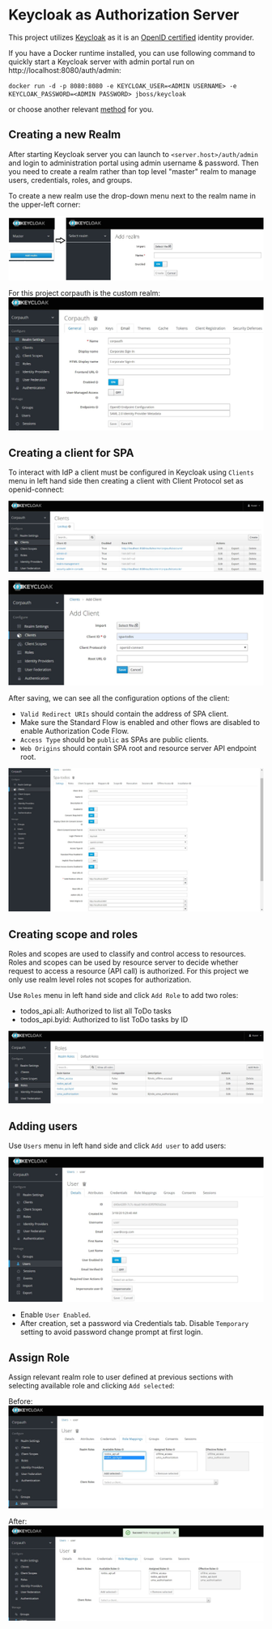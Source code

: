 # Keycloak as Authorization Server
This project utilizes [Keycloak](https://www.keycloak.org/) as it is an [OpenID certified](https://openid.net/developers/certified/) identity provider.

If you have a Docker runtime installed, you can use following command to quickly start a Keycloak server with admin portal run on <span>h</span>ttp://localhost:8080/auth/admin:

```
docker run -d -p 8080:8080 -e KEYCLOAK_USER=<ADMIN USERNAME> -e KEYCLOAK_PASSWORD=<ADMIN PASSWORD> jboss/keycloak
```
or choose another relevant [method](https://www.keycloak.org/docs/latest/server_installation/index.html#installation) for you.

## Creating a new Realm

After starting Keycloak server you can launch to `<server.host>/auth/admin` and login to administration portal using admin username & password. Then you need to create a realm rather than top level "master" realm to manage users, credentials, roles, and groups.

To create a new realm use the drop-down menu next to the realm name in the upper-left corner:

![addrealm](../doc/images/add_realm.jpg)

For this project corpauth is the custom realm:
![corpauth](../doc/images/realm_def.jpg)

## Creating a client for SPA

To interact with IdP a client must be configured in Keycloak using `Clients` menu in left hand side then creating a client with Client Protocol set as openid-connect:

![addclient1](../doc/images/add_client_1.jpg)

![addclient2](../doc/images/add_client_2.jpg)

After saving, we can see all the configuration options of the client:
* `Valid Redirect URIs` should contain the address of SPA client.
* Make sure the Standard Flow is enabled and other flows are disabled to enable Authorization Code Flow. 
* `Access Type` should be `public` as SPAs are public clients.
* `Web Origins` should contain SPA root and resource server API endpoint root.

![addclient3](../doc/images/add_client_3.jpg)

## Creating scope and roles

Roles and scopes are used to classify and control access to resources. Roles and scopes can be used by resource server to decide whether request to access a resource (API call) is authorized. For this project we only use realm level roles not scopes for authorization.

Use `Roles` menu in left hand side and click `Add Role` to add two roles:
* todos_api.all: Authorized to list all ToDo tasks
* todos_api.byid: Authorized to list ToDo tasks by ID

![addroles](../doc/images/add_roles.jpg)

## Adding users

Use `Users` menu in left hand side and click `Add user` to add users:

![adduser](../doc/images/add_user.jpg)

* Enable `User Enabled`.
* After creation, set a password via Credentials tab. Disable `Temporary` setting to avoid password change prompt at first login.

## Assign Role

Assign relevant realm role to user defined at previous sections with selecting available role and clicking `Add selected`:

Before:
![assignrole1](../doc/images/assign_role_1.jpg)

After:
![assignrole2](../doc/images/assign_role_2.jpg)





